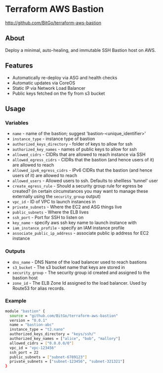 # Terraform AWS Bastion #

<http://github.com/BitGo/terraform-aws-bastion>

## About ##

Deploy a minimal, auto-healing, and immutable SSH Bastion host on AWS.

## Features ##

  * Automatically re-deploy via ASG and health checks
  * Automatic updates via CoreOS
  * Static IP via Network Load Balancer
  * Public keys fetched on the fly from s3 bucket

## Usage  ##

### Variables

  * ```name``` - name of the bastion; suggest 'bastion-<unique_identifier>'
  * ```instance_type``` - instance type of bastion
  * ```authorized_keys_directory``` - folder of keys to allow for ssh
  * ```authorized_key_names``` - names of public keys to allow for ssh
  * ```allowed_cidrs``` - CIDRs that are allowed to reach instance via SSH
  * ```allowed_egress_cidrs``` - CIDRs that the bastion (and hence users of it) are allowed to reach
  * ```allowed_ipv6_egress_cidrs``` - IPv6 CIDRs that the bastion (and hence users of it) are allowed to reach
  * ```allowed_users``` - Allowed users to ssh. Defaults to shellless 'tunnel' user
  * ```create_egress_rule``` - Should a security group rule for egress be created? (in certain circumstances you may want to manage these externally using the `security_group` output)
  * ```vpc_id``` - ID of VPC to launch instances in
  * ```private_subnets``` - Where the EC2 and ASG things live
  * ```public_subnets``` - Where the ELB lives
  * ```ssh_port``` - Port for SSH to listen on
  * ```key_name``` - specify aws ssh key name to launch instance with
  * ```iam_instance_profile``` - specify an IAM instance profile
  * ```associate_public_ip_address``` - associate public ip address for EC2 instance

### Outputs

  * ```dns_name``` - DNS Name of the load balancer used to reach bastions
  * ```s3_bucket``` - The s3 bucket name that keys are stored in
  * ```security_group``` - The security group id created and assigned to the bastion host
  * ```zone_id``` - The ELB Zone Id assigned to the load balancer. Used by Route53 for alias records.

### Example

```bash
module "bastion" {
  source = "github.com/BitGo/terraform-aws-bastion"
  version = "0.0.1"
  name = "bastion-abc"
  instance_type = "t2.nano"
  authorized_keys_directory = "keys/ssh/"
  authorized_key_names = ["alice", "bob", "mallory"]
  allowed_cidrs = ["0.0.0.0/0"]
  vpc_id = "vpc-123456"
  ssh_port = 22
  public_subnets = ["subnet-6789123"]
  private_subnets = ["subnet-123456", "subnet-321321"]
}
```
